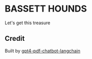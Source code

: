 # BASSETT HOUNDS

Let's get this treasure

## Credit

Built by [gpt4-pdf-chatbot-langchain](https://github.com/mayooear/gpt4-pdf-chatbot-langchain)
